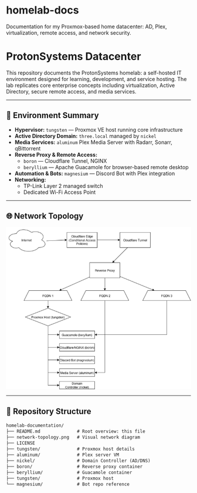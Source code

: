 # homelab-docs
Documentation for my Proxmox-based home datacenter: AD, Plex, virtualization, remote access, and network security.



# ProtonSystems Datacenter

This repository documents the ProtonSystems homelab: a self-hosted IT environment designed for learning, development, and service hosting. The lab replicates core enterprise concepts including virtualization, Active Directory, secure remote access, and media services.

---

## 🔧 **Environment Summary**

- **Hypervisor:** `tungsten` — Proxmox VE host running core infrastructure
- **Active Directory Domain:** `three.local` managed by `nickel`
- **Media Services:** `aluminum` Plex Media Server with Radarr, Sonarr, qBittorrent
- **Reverse Proxy & Remote Access:**
  - `boron` — Cloudflare Tunnel, NGINX
  - `beryllium` — Apache Guacamole for browser-based remote desktop
- **Automation & Bots:** `magnesium` — Discord Bot with Plex integration
- **Networking:**
  - TP-Link Layer 2 managed switch
  - Dedicated Wi-Fi Access Point
  

---

## 🌐 **Network Topology**

![Network Diagram](network-topology.png)

---

## 📂 **Repository Structure**

```plaintext
homelab-documentation/
├── README.md              # Root overview: this file
├── network-topology.png   # Visual network diagram
├── LICENSE
├── tungsten/              # Proxmox host details
├── aluminum/              # Plex server VM
├── nickel/                # Domain Controller (AD/DNS)
├── boron/                 # Reverse proxy container
├── beryllium/             # Guacamole container
├── tungsten/              # Proxmox host 
└── magnesium/             # Bot repo reference

